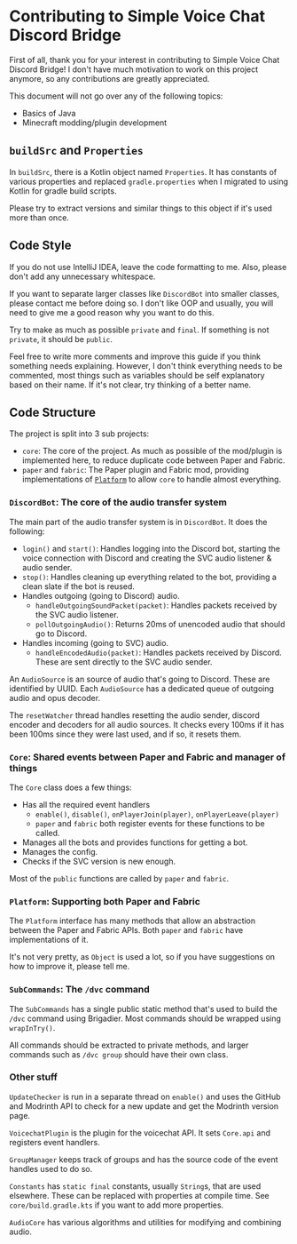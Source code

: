 # Contributing to Simple Voice Chat Discord Bridge

First of all, thank you for your interest in contributing to Simple Voice Chat Discord Bridge! I don't have much motivation to work on this project anymore, so any contributions are greatly
appreciated.

This document will not go over any of the following topics:

-   Basics of Java
-   Minecraft modding/plugin development

## `buildSrc` and `Properties`

In `buildSrc`, there is a Kotlin object named `Properties`. It has constants of various properties and replaced `gradle.properties` when I migrated to using Kotlin for gradle build scripts.

Please try to extract versions and similar things to this object if it's used more than once.

## Code Style

If you do not use IntelliJ IDEA, leave the code formatting to me. Also, please don't add any unnecessary whitespace.

If you want to separate larger classes like `DiscordBot` into smaller classes, please contact me before doing so. I don't like OOP and usually, you will need to give me a good reason why you want to
do this.

Try to make as much as possible `private` and `final`. If something is not `private`, it should be `public`.

Feel free to write more comments and improve this guide if you think something needs explaining. However, I don't think everything needs to be commented, most things such as variables should be self
explanatory based on their name. If it's not clear, try thinking of a better name.

## Code Structure

The project is split into 3 sub projects:

-   `core`: The core of the project. As much as possible of the mod/plugin is implemented here, to reduce duplicate code between Paper and Fabric.
-   `paper` and `fabric`: The Paper plugin and Fabric mod, providing implementations of [`Platform`](#platform-supporting-both-paper-and-fabric) to allow `core` to handle almost everything.

### `DiscordBot`: The core of the audio transfer system

The main part of the audio transfer system is in `DiscordBot`. It does the following:

-   `login()` and `start()`: Handles logging into the Discord bot, starting the voice connection with Discord and creating the SVC audio listener & audio sender.
-   `stop()`: Handles cleaning up everything related to the bot, providing a clean slate if the bot is reused.
-   Handles outgoing (going to Discord) audio.
    -   `handleOutgoingSoundPacket(packet)`: Handles packets received by the SVC audio listener.
    -   `pollOutgoingAudio()`: Returns 20ms of unencoded audio that should go to Discord.
-   Handles incoming (going to SVC) audio.
    -   `handleEncodedAudio(packet)`: Handles packets received by Discord. These are sent directly to the SVC audio sender.

An `AudioSource` is an source of audio that's going to Discord. These are identified by UUID. Each `AudioSource` has a dedicated queue of outgoing audio and opus decoder.

The `resetWatcher` thread handles resetting the audio sender, discord encoder and decoders for all audio sources. It checks every 100ms if it has been 100ms since they were last used, and if so, it
resets them.

### `Core`: Shared events between Paper and Fabric and manager of things

The `Core` class does a few things:

-   Has all the required event handlers
    -   `enable()`, `disable()`, `onPlayerJoin(player)`, `onPlayerLeave(player)`
    -   `paper` and `fabric` both register events for these functions to be called.
-   Manages all the bots and provides functions for getting a bot.
-   Manages the config.
-   Checks if the SVC version is new enough.

Most of the `public` functions are called by `paper` and `fabric`.

### `Platform`: Supporting both Paper and Fabric

The `Platform` interface has many methods that allow an abstraction between the Paper and Fabric APIs. Both `paper` and `fabric` have implementations of it.

It's not very pretty, as `Object` is used a lot, so if you have suggestions on how to improve it, please tell me.

### `SubCommands`: The `/dvc` command

The `SubCommands` has a single public static method that's used to build the `/dvc` command using Brigadier. Most commands should be wrapped using `wrapInTry()`.

All commands should be extracted to private methods, and larger commands such as `/dvc group` should have their own class.

### Other stuff

`UpdateChecker` is run in a separate thread on `enable()` and uses the GitHub and Modrinth API to check for a new update and get the Modrinth version page.

`VoicechatPlugin` is the plugin for the voicechat API. It sets `Core.api` and registers event handlers.

`GroupManager` keeps track of groups and has the source code of the event handles used to do so.

`Constants` has `static final` constants, usually `String`s, that are used elsewhere. These can be replaced with properties at compile time. See `core/build.gradle.kts` if you want to add more
properties.

`AudioCore` has various algorithms and utilities for modifying and combining audio.
